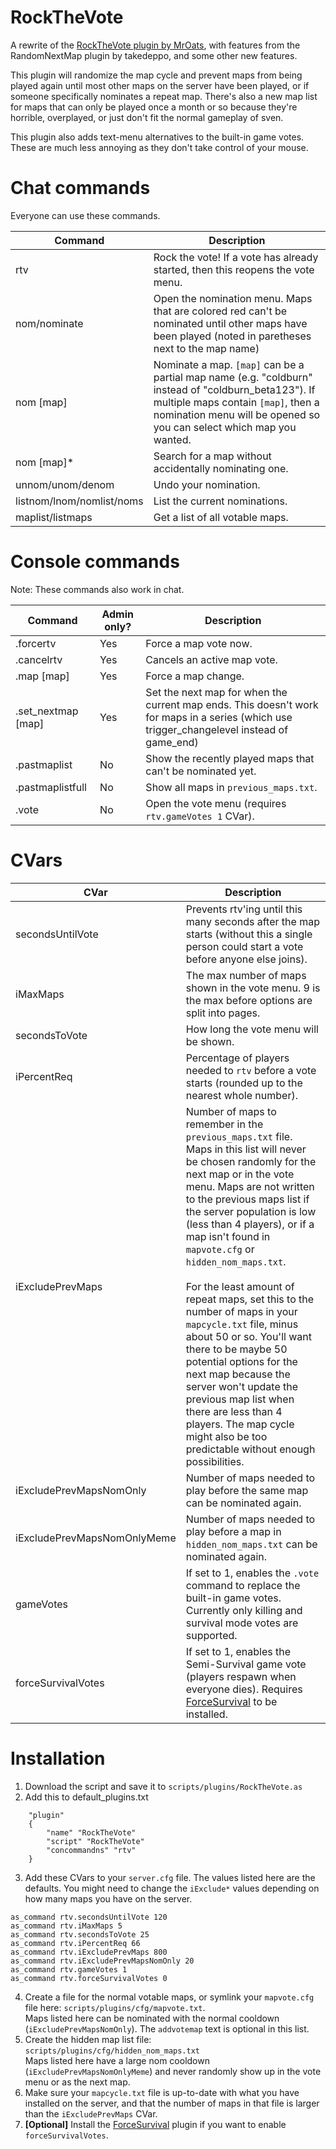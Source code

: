 # RockTheVote
A rewrite of the [RockTheVote plugin by MrOats](https://github.com/MrOats/AngelScript_SC_Plugins/wiki/RockTheVote.as), with features from the RandomNextMap plugin by takedeppo, and some other new features.  


This plugin will randomize the map cycle and prevent maps from being played again until most other maps on the server have been played, or if someone specifically nominates a repeat map.
There's also a new map list for maps that can only be played once a month or so because they're horrible, overplayed, or just don't fit the normal gameplay of sven.

This plugin also adds text-menu alternatives to the built-in game votes. These are much less annoying as they don't take control of your mouse.

# Chat commands

Everyone can use these commands.

| Command | Description |
| --- | --- |
| rtv | Rock the vote! If a vote has already started, then this reopens the vote menu. |
| nom/nominate | Open the nomination menu. Maps that are colored red can't be nominated until other maps have been played (noted in paretheses next to the map name) |
| nom [map] | Nominate a map. `[map]` can be a partial map name (e.g. "coldburn" instead of "coldburn_beta123"). If multiple maps contain `[map]`, then a nomination menu will be opened so you can select which map you wanted. |
| nom [map]* | Search for a map without accidentally nominating one. |
| unnom/unom/denom | Undo your nomination. |
| listnom/lnom/nomlist/noms | List the current nominations. |
| maplist/listmaps | Get a list of all votable maps. |

# Console commands

Note: These commands also work in chat.

| Command | Admin only? | Description |
| --- | --- | --- |
| .forcertv | Yes | Force a map vote now. |
| .cancelrtv | Yes | Cancels an active map vote. |
| .map [map] | Yes | Force a map change. |
| .set_nextmap [map] | Yes | Set the next map for when the current map ends. This doesn't work for maps in a series (which use trigger_changelevel instead of game_end) |
| .pastmaplist | No | Show the recently played maps that can't be nominated yet. |
| .pastmaplistfull | No | Show all maps in `previous_maps.txt`. |
| .vote | No | Open the vote menu (requires `rtv.gameVotes 1` CVar). |

# CVars
| CVar | Description |
| --- | --- |
| secondsUntilVote | Prevents rtv'ing until this many seconds after the map starts (without this a single person could start a vote before anyone else joins). |
| iMaxMaps | The max number of maps shown in the vote menu. 9 is the max before options are split into pages. |
| secondsToVote | How long the vote menu will be shown. |
| iPercentReq | Percentage of players needed to `rtv` before a vote starts (rounded up to the nearest whole number). |
| iExcludePrevMaps | Number of maps to remember in the `previous_maps.txt` file. Maps in this list will never be chosen randomly for the next map or in the vote menu. Maps are not written to the previous maps list if the server population is low (less than 4 players), or if a map isn't found in `mapvote.cfg` or `hidden_nom_maps.txt`. <br /><br /> For the least amount of repeat maps, set this to the number of maps in your `mapcycle.txt` file, minus about 50 or so. You'll want there to be maybe 50 potential options for the next map because the server won't update the previous map list when there are less than 4 players. The map cycle might also be too predictable without enough possibilities. |
| iExcludePrevMapsNomOnly | Number of maps needed to play before the same map can be nominated again. |
| iExcludePrevMapsNomOnlyMeme | Number of maps needed to play before a map in `hidden_nom_maps.txt` can be nominated again. |
| gameVotes | If set to 1, enables the `.vote` command to replace the built-in game votes. Currently only killing and survival mode votes are supported. |
| forceSurvivalVotes | If set to 1, enables the Semi-Survival game vote (players respawn when everyone dies). Requires [ForceSurvival](https://github.com/wootguy/ForceSurvival) to be installed. |

# Installation
1. Download the script and save it to `scripts/plugins/RockTheVote.as`
1. Add this to default_plugins.txt
```
    "plugin"
    {
        "name" "RockTheVote"
        "script" "RockTheVote"
        "concommandns" "rtv"
    }
```
3. Add these CVars to your `server.cfg` file. The values listed here are the defaults. You might need to change the `iExclude*` values depending on how many maps you have on the server.  
```
as_command rtv.secondsUntilVote 120
as_command rtv.iMaxMaps 5
as_command rtv.secondsToVote 25
as_command rtv.iPercentReq 66
as_command rtv.iExcludePrevMaps 800
as_command rtv.iExcludePrevMapsNomOnly 20
as_command rtv.gameVotes 1
as_command rtv.forceSurvivalVotes 0
```
4. Create a file for the normal votable maps, or symlink your `mapvote.cfg` file here: `scripts/plugins/cfg/mapvote.txt`.  
Maps listed here can be nominated with the normal cooldown (`iExcludePrevMapsNomOnly`). The `addvotemap` text is optional in this list.
5. Create the hidden map list file: `scripts/plugins/cfg/hidden_nom_maps.txt`  
Maps listed here have a large nom cooldown (`iExcludePrevMapsNomOnlyMeme`) and never randomly show up in the vote menu or as the next map.
6. Make sure your `mapcycle.txt` file is up-to-date with what you have installed on the server, and that the number of maps in that file is larger than the `iExcludePrevMaps` CVar.
7. **[Optional]** Install the [ForceSurvival](https://github.com/wootguy/ForceSurvival) plugin if you want to enable `forceSurvivalVotes`.
